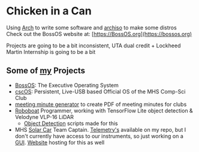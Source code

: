 # Chicken in a Can
Using [Arch](https://github.com/archlinux) to write some software and [archiso](https://github.com/archlinux/archiso) to make some distros  
Check out the BossOS website at: [https://BossOS.org](https://bossos.org)

Projects are going to be a bit inconsistent, UTA dual credit + Lockheed Martin Internship is going to be a bit

## Some of [my](https://github.com/Chicken-in-a-Can) Projects
 - [BossOS](https://github.com/Chicken-in-a-Can/the-executive-os): The Executive Operating System
 - [cscOS](https://github.com/Chicken-in-a-Can/cscOS): Persistent, Live-USB based Official OS of the MHS Comp-Sci Club
 - [meeting minute generator](https://github.com/Chicken-in-a-Can/minutes) to create PDF of meeting minutes for clubs
 - [Roboboat](https://github.com/MHSeals) Programmer, working with TensorFlow Lite object detection & Velodyne VLP-16 LiDAR
   - [Object Detection](https://github.com/Chicken-in-a-Can/obj-detection) scripts made for this
 - MHS [Solar Car](https://solarcarchallenge.org) Team Captain. [Telemetry's](https://github.com/Chicken-in-a-Can/telemetry) available on my repo, but I don't currently have access to our instruments, so just working on a [GUI](https://docs.python.org/3/library/tkinter.html). [Website](https://mhssolarracing.com) hosting for this as well
